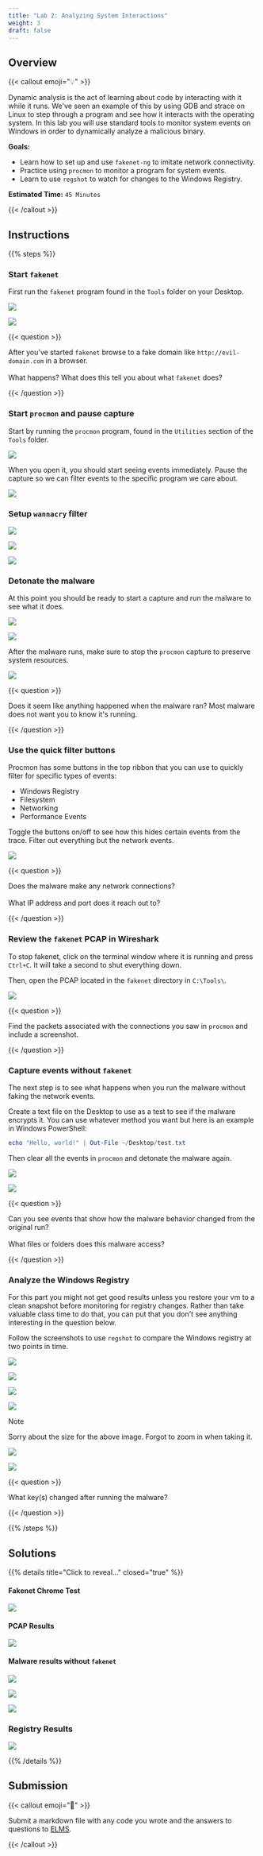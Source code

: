 ```yaml
---
title: "Lab 2: Analyzing System Interactions"
weight: 3
draft: false
---
```


## Overview

{{< callout emoji="💡" >}}

Dynamic analysis is the act of learning about code by interacting with it while
it runs. We've seen an example of this by using GDB and strace on Linux to step
through a program and see how it interacts with the operating system. In this
lab you will use standard tools to monitor system events on Windows in order to
dynamically analyze a malicious binary.

**Goals:**

- Learn how to set up and use `fakenet-ng` to imitate network connectivity.
- Practice using `procmon` to monitor a program for system events.
- Learn to use `regshot` to watch for changes to the Windows Registry.

**Estimated Time:** `45 Minutes`

{{< /callout >}}

## Instructions

{{% steps %}}

### Start `fakenet`

First run the `fakenet` program found in the `Tools` folder on your Desktop.

![](./fakenet_run.png "")

![](./fakenet_startup.png "")

{{< question >}}

After you've started `fakenet` browse to a fake domain like
`http://evil-domain.com` in a browser. <br></br> What happens? What does this
tell you about what `fakenet` does?

{{< /question >}}

### Start `procmon` and pause capture

Start by running the `procmon` program, found in the `Utilities` section of the
`Tools` folder.

![](./fakenet_run_procmon.png "")

When you open it, you should start seeing events immediately. Pause the capture
so we can filter events to the specific program we care about.

![](./fakenet_pause_procmon_recording.png "")

### Setup `wannacry` filter

![](./fakenet_open_filter_options.png "")

![](./fakenet_add_process_filter.png "")

![](./fakenet_wannacry_filter.png "")

### Detonate the malware

At this point you should be ready to start a capture and run the malware to see
what it does.

![](./fakenet_restart_capture.png "")

![](./fakenet_detonate_malware.png "")

After the malware runs, make sure to stop the `procmon` capture to preserve
system resources.

![](./fakenet_stop_capture_wannacry.png "")

{{< question >}}

Does it seem like anything happened when the malware ran? Most malware does not
want you to know it's running.

{{< /question >}}

### Use the quick filter buttons

Procmon has some buttons in the top ribbon that you can use to quickly filter
for specific types of events:

- Windows Registry
- Filesystem
- Networking
- Performance Events

Toggle the buttons on/off to see how this hides certain events from the trace.
Filter out everything but the network events.

![](./fakenet_network_events.png "")

{{< question >}}

Does the malware make any network connections? <br></br> What IP address and
port does it reach out to?

{{< /question >}}

### Review the `fakenet` PCAP in Wireshark

To stop fakenet, click on the terminal window where it is running and press
`Ctrl+C`. It will take a second to shut everything down.

Then, open the PCAP located in the `fakenet` directory in `C:\Tools\`.

![](./fakenet_pcap_file.png "")

{{< question >}}

Find the packets associated with the connections you saw in `procmon` and
include a screenshot.

{{< /question >}}

### Capture events without `fakenet`

The next step is to see what happens when you run the malware without faking the
network events.

Create a text file on the Desktop to use as a test to see if the malware
encrypts it. You can use whatever method you want but here is an example in
Windows PowerShell:

```PowerShell {filename="PowerShell"}
echo "Hello, world!" | Out-File ~/Desktop/test.txt
```

Then clear all the events in `procmon` and detonate the malware again.

![](./fakenet_restart_capture.png "")

![](./wannacry_no_fakenet.png "")

{{< question >}}

Can you see events that show how the malware behavior changed from the original
run? <br></br> What files or folders does this malware access?

{{< /question >}}

### Analyze the Windows Registry

For this part you might not get good results unless you restore your vm to a
clean snapshot before monitoring for registry changes. Rather than take valuable
class time to do that, you can put that you don't see anything interesting in
the question below.

Follow the screenshots to use `regshot` to compare the Windows registry at two
points in time.

![](./regshot_tools_dir.png "")

![](./regshot_first_snap.png "")

![](./fakenet_detonate_malware.png "")

![](./regshot_second_snap.png "")

> [!NOTE]
> Sorry about the size for the above image. Forgot to zoom in when taking it.

![](./regshot_compare.png "")

![](./regshot_output.png "")

{{< question >}}

What key(s) changed after running the malware?

{{< /question >}}

{{% /steps %}}

## Solutions

{{% details title="Click to reveal..." closed="true" %}}

#### Fakenet Chrome Test

![](./fakenet_chrome_test.png "")

#### PCAP Results

![](./fakenet_pcap_results.png "")

#### Malware results without `fakenet`

![](./wannacry_no_fakenet_results.png "")

![](./wannacry_confirm_encrypted.png "")

![](./wannacry_jpeg_real_bytes.png "")

### Registry Results

![](./regshot_results.png "")

{{% /details %}}

## Submission

{{< callout emoji="📝" >}}

Submit a markdown file with any code you wrote and the answers to questions to
[ELMS](https://umd.instructure.com/courses/1390353/assignments).

{{< /callout >}}
